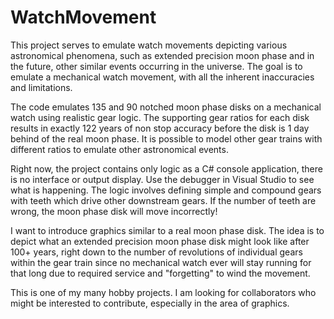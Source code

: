 # WatchMovement

This project serves to emulate watch movements depicting various astronomical phenomena, such as extended precision moon phase and in the future, other similar events occurring in the universe. The goal is to emulate a mechanical watch movement, with all the inherent inaccuracies and limitations.

The code emulates 135 and 90 notched moon phase disks on a mechanical watch using realistic gear logic. The supporting gear ratios for each disk results in exactly 122 years of non stop accuracy before the disk is 1 day behind of the real moon phase. It is possible to model other gear trains with different ratios to emulate other astronomical events.

Right now, the project contains only logic as a C# console application, there is no interface or output display. Use the debugger in Visual Studio to see what is happening. The logic involves defining simple and compound gears with teeth which drive other downstream gears. If the number of teeth are wrong, the moon phase disk will move incorrectly!

I want to introduce graphics similar to a real moon phase disk. The idea is to depict what an extended precision moon phase disk might look like after 100+ years, right down to the number of revolutions of individual gears within the gear train since no mechanical watch ever will stay running for that long due to required service and "forgetting" to wind the movement.

This is one of my many hobby projects. I am looking for collaborators who might be interested to contribute, especially in the area of graphics.

